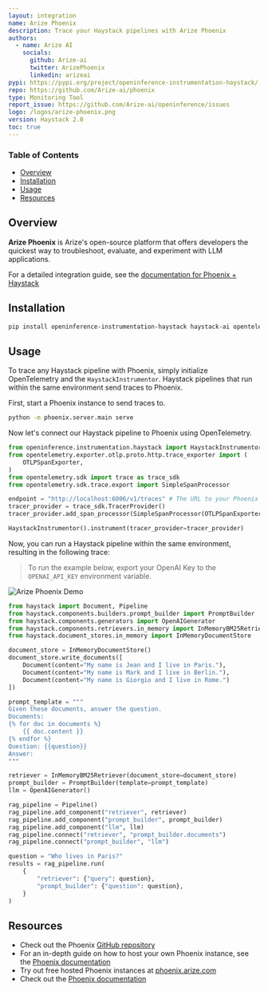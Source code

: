 ```yaml
---
layout: integration
name: Arize Phoenix
description: Trace your Haystack pipelines with Arize Phoenix
authors:
  - name: Arize AI
    socials:
      github: Arize-ai
      twitter: ArizePhoenix
      linkedin: arizeai
pypi: https://pypi.org/project/openinference-instrumentation-haystack/
repo: https://github.com/Arize-ai/phoenix
type: Monitoring Tool
report_issue: https://github.com/Arize-ai/openinference/issues
logo: /logos/arize-phoenix.png
version: Haystack 2.0
toc: true
---
```


### **Table of Contents**

- [Overview](#overview)
- [Installation](#installation)
- [Usage](#usage)
- [Resources](#resources)

## Overview

**Arize Phoenix** is Arize's open-source platform that offers developers the quickest way to troubleshoot, evaluate, and experiment with LLM applications.

For a detailed integration guide, see the [documentation for Phoenix + Haystack](https://docs.arize.com/phoenix/tracing/integrations-tracing/haystack)

## Installation

```bash
pip install openinference-instrumentation-haystack haystack-ai opentelemetry-sdk opentelemetry-exporter-otlp arize-phoenix
```

## Usage

To trace any Haystack pipeline with Phoenix, simply initialize OpenTelemetry and the `HaystackInstrumentor`. Haystack pipelines that run within the same environment send traces to Phoenix.

First, start a Phoenix instance to send traces to.

```sh
python -m phoenix.server.main serve
```

Now let's connect our Haystack pipeline to Phoenix using OpenTelemetry.

```python
from openinference.instrumentation.haystack import HaystackInstrumentor
from opentelemetry.exporter.otlp.proto.http.trace_exporter import (
    OTLPSpanExporter,
)
from opentelemetry.sdk import trace as trace_sdk
from opentelemetry.sdk.trace.export import SimpleSpanProcessor

endpoint = "http://localhost:6006/v1/traces" # The URL to your Phoenix instance
tracer_provider = trace_sdk.TracerProvider()
tracer_provider.add_span_processor(SimpleSpanProcessor(OTLPSpanExporter(endpoint)))

HaystackInstrumentor().instrument(tracer_provider=tracer_provider)
```

Now, you can run a Haystack pipeline within the same environment, resulting in the following trace:

> To run the example below, export your OpenAI Key to the `OPENAI_API_KEY` environment variable.

![Arize Phoenix Demo](https://raw.githubusercontent.com/deepset-ai/haystack-integrations/main/images/arize-demo.gif)

```python
from haystack import Document, Pipeline
from haystack.components.builders.prompt_builder import PromptBuilder
from haystack.components.generators import OpenAIGenerator
from haystack.components.retrievers.in_memory import InMemoryBM25Retriever
from haystack.document_stores.in_memory import InMemoryDocumentStore

document_store = InMemoryDocumentStore()
document_store.write_documents([
    Document(content="My name is Jean and I live in Paris."),
    Document(content="My name is Mark and I live in Berlin."),
    Document(content="My name is Giorgio and I live in Rome.")
])

prompt_template = """
Given these documents, answer the question.
Documents:
{% for doc in documents %}
    {{ doc.content }}
{% endfor %}
Question: {{question}}
Answer:
"""

retriever = InMemoryBM25Retriever(document_store=document_store)
prompt_builder = PromptBuilder(template=prompt_template)
llm = OpenAIGenerator()

rag_pipeline = Pipeline()
rag_pipeline.add_component("retriever", retriever)
rag_pipeline.add_component("prompt_builder", prompt_builder)
rag_pipeline.add_component("llm", llm)
rag_pipeline.connect("retriever", "prompt_builder.documents")
rag_pipeline.connect("prompt_builder", "llm")

question = "Who lives in Paris?"
results = rag_pipeline.run(
    {
        "retriever": {"query": question},
        "prompt_builder": {"question": question},
    }
)
```

## Resources

- Check out the Phoenix [GitHub repository](github.com/Arize-ai/phoenix)
- For an in-depth guide on how to host your own Phoenix instance, see the [Phoenix documentation](https://docs.arize.com/phoenix/deployment)
- Try out free hosted Phoenix instances at [phoenix.arize.com](https://phoenix.arize.com/)
- Check out the [Phoenix documentation](https://docs.arize.com/phoenix)
